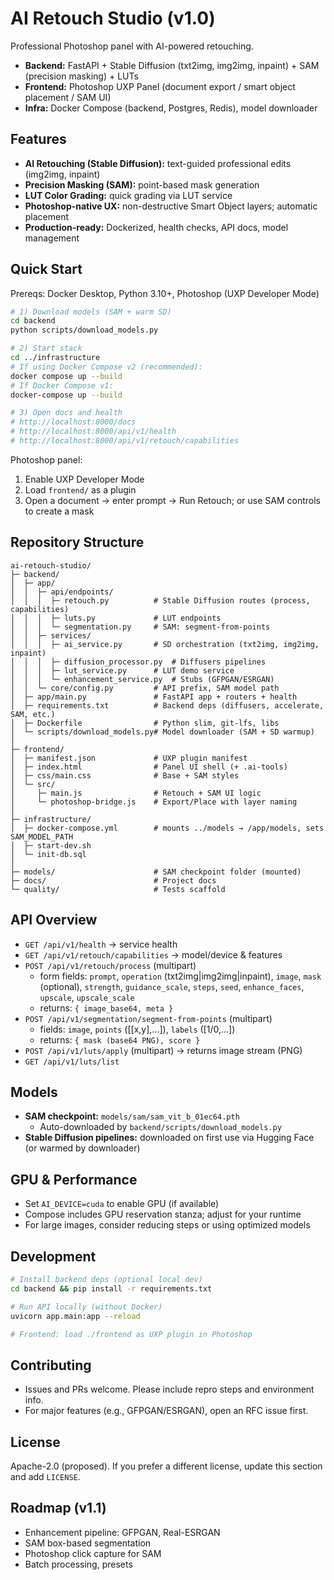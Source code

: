 # AI Retouch Studio (v1.0)

Professional Photoshop panel with AI-powered retouching.

- **Backend:** FastAPI + Stable Diffusion (txt2img, img2img, inpaint) + SAM (precision masking) + LUTs
- **Frontend:** Photoshop UXP Panel (document export / smart object placement / SAM UI)
- **Infra:** Docker Compose (backend, Postgres, Redis), model downloader

## Features
- **AI Retouching (Stable Diffusion):** text-guided professional edits (img2img, inpaint)
- **Precision Masking (SAM):** point-based mask generation
- **LUT Color Grading:** quick grading via LUT service
- **Photoshop-native UX:** non-destructive Smart Object layers; automatic placement
- **Production-ready:** Dockerized, health checks, API docs, model management

## Quick Start

Prereqs: Docker Desktop, Python 3.10+, Photoshop (UXP Developer Mode)

```bash
# 1) Download models (SAM + warm SD)
cd backend
python scripts/download_models.py

# 2) Start stack
cd ../infrastructure
# If using Docker Compose v2 (recommended):
docker compose up --build
# If Docker Compose v1:
docker-compose up --build

# 3) Open docs and health
# http://localhost:8000/docs
# http://localhost:8000/api/v1/health
# http://localhost:8000/api/v1/retouch/capabilities
```

Photoshop panel:
1) Enable UXP Developer Mode
2) Load `frontend/` as a plugin
3) Open a document → enter prompt → Run Retouch; or use SAM controls to create a mask

## Repository Structure
```
ai-retouch-studio/
├─ backend/
│  ├─ app/
│  │  ├─ api/endpoints/
│  │  │  ├─ retouch.py          # Stable Diffusion routes (process, capabilities)
│  │  │  ├─ luts.py             # LUT endpoints
│  │  │  └─ segmentation.py     # SAM: segment-from-points
│  │  ├─ services/
│  │  │  ├─ ai_service.py       # SD orchestration (txt2img, img2img, inpaint)
│  │  │  ├─ diffusion_processor.py  # Diffusers pipelines
│  │  │  ├─ lut_service.py      # LUT demo service
│  │  │  └─ enhancement_service.py  # Stubs (GFPGAN/ESRGAN)
│  │  └─ core/config.py         # API prefix, SAM model path
│  ├─ app/main.py               # FastAPI app + routers + health
│  ├─ requirements.txt          # Backend deps (diffusers, accelerate, SAM, etc.)
│  ├─ Dockerfile                # Python slim, git-lfs, libs
│  └─ scripts/download_models.py# Model downloader (SAM + SD warmup)
│
├─ frontend/
│  ├─ manifest.json             # UXP plugin manifest
│  ├─ index.html                # Panel UI shell (+ .ai-tools)
│  ├─ css/main.css              # Base + SAM styles
│  └─ src/
│     ├─ main.js                # Retouch + SAM UI logic
│     └─ photoshop-bridge.js    # Export/Place with layer naming
│
├─ infrastructure/
│  ├─ docker-compose.yml        # mounts ../models → /app/models, sets SAM_MODEL_PATH
│  ├─ start-dev.sh
│  └─ init-db.sql
│
├─ models/                      # SAM checkpoint folder (mounted)
├─ docs/                        # Project docs
└─ quality/                     # Tests scaffold
```

## API Overview
- `GET /api/v1/health` → service health
- `GET /api/v1/retouch/capabilities` → model/device & features
- `POST /api/v1/retouch/process` (multipart)
  - form fields: `prompt`, `operation` (txt2img|img2img|inpaint), `image`, `mask` (optional), `strength`, `guidance_scale`, `steps`, `seed`, `enhance_faces`, `upscale`, `upscale_scale`
  - returns: `{ image_base64, meta }`
- `POST /api/v1/segmentation/segment-from-points` (multipart)
  - fields: `image`, `points` ([[x,y],...]), `labels` ([1/0,...])
  - returns: `{ mask (base64 PNG), score }`
- `POST /api/v1/luts/apply` (multipart) → returns image stream (PNG)
- `GET /api/v1/luts/list`

## Models
- **SAM checkpoint:** `models/sam/sam_vit_b_01ec64.pth`
  - Auto-downloaded by `backend/scripts/download_models.py`
- **Stable Diffusion pipelines:** downloaded on first use via Hugging Face (or warmed by downloader)

## GPU & Performance
- Set `AI_DEVICE=cuda` to enable GPU (if available)
- Compose includes GPU reservation stanza; adjust for your runtime
- For large images, consider reducing steps or using optimized models

## Development
```bash
# Install backend deps (optional local dev)
cd backend && pip install -r requirements.txt

# Run API locally (without Docker)
uvicorn app.main:app --reload

# Frontend: load ./frontend as UXP plugin in Photoshop
```

## Contributing
- Issues and PRs welcome. Please include repro steps and environment info.
- For major features (e.g., GFPGAN/ESRGAN), open an RFC issue first.

## License
Apache-2.0 (proposed). If you prefer a different license, update this section and add `LICENSE`.

## Roadmap (v1.1)
- Enhancement pipeline: GFPGAN, Real-ESRGAN
- SAM box-based segmentation
- Photoshop click capture for SAM
- Batch processing, presets
